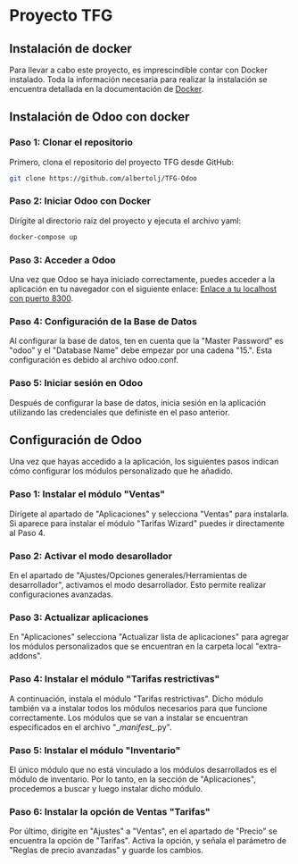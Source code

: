 # Proyecto TFG

## Instalación de docker

Para llevar a cabo este proyecto, es imprescindible contar con Docker instalado. Toda la información necesaria para realizar la instalación se encuentra detallada en la documentación de [Docker](https://docs.docker.com/engine/install/).

## Instalación de Odoo con docker

### Paso 1: Clonar el repositorio

Primero, clona el repositorio del proyecto TFG desde GitHub:
``` bash
git clone https://github.com/albertolj/TFG-Odoo 
```

### Paso 2: Iniciar Odoo con Docker

Dirígite al directorio raiz del proyecto y ejecuta el archivo yaml:

``` bash
docker-compose up
```

### Paso 3: Acceder a Odoo
Una vez que Odoo se haya iniciado correctamente, puedes acceder a la aplicación en tu navegador con el siguiente enlace:
[Enlace a tu localhost con puerto 8300](http://localhost:8300/).

### Paso 4: Configuración de la Base de Datos

Al configurar la base de datos, ten en cuenta que la "Master Password" es "odoo" y el "Database Name" debe empezar por una cadena "15.". Esta configuración es debido al archivo odoo.conf.

### Paso 5: Iniciar sesión en Odoo

Después de configurar la base de datos, inicia sesión en la aplicación utilizando las credenciales que definiste en el paso anterior.

## Configuración de Odoo

Una vez que hayas accedido a la aplicación, los siguientes pasos indican cómo configurar los módulos personalizado que he añadido.

### Paso 1: Instalar el módulo "Ventas"

Dirígete al apartado de "Aplicaciones" y selecciona "Ventas" para instalarla. Si aparece para instalar el módulo "Tarifas Wizard" puedes ir directamente al Paso 4.

### Paso 2: Activar el modo desarollador

En el apartado de "Ajustes/Opciones generales/Herramientas de desarrollador", activamos el modo desarrollador. Esto permite realizar configuraciones avanzadas.

### Paso 3: Actualizar aplicaciones

En "Aplicaciones" selecciona "Actualizar lista de aplicaciones" para agregar los módulos personalizados que se encuentran en la carpeta local "extra-addons".

### Paso 4: Instalar el módulo "Tarifas restrictivas"

A continuación, instala el módulo "Tarifas restrictivas". Dicho módulo también va a instalar todos los módulos necesarios para que funcione correctamente. Los módulos que se van a instalar se encuentran especificados en el archivo "\__manifest\__.py".

### Paso 5: Instalar el módulo "Inventario"

El único módulo que no está vinculado a los módulos desarrollados es el módulo de inventario. Por lo tanto, en la sección de "Aplicaciones", procedemos a buscar y luego instalar dicho módulo.

### Paso 6: Instalar la opción de Ventas "Tarifas"

Por último, dirígite en "Ajustes" a "Ventas", en el apartado de "Precio" se encuentra la opción de "Tarifas". Activa la opción, y señala el parámetro de "Reglas de precio avanzadas" y guarde los cambios.
